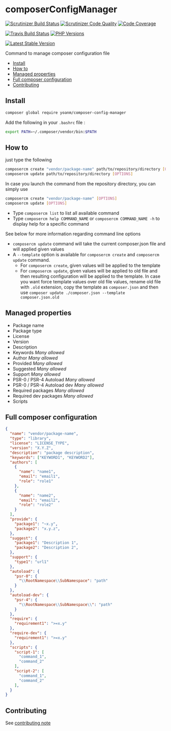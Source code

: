 # composerConfigManager
[![Scrutinizer Build Status](https://img.shields.io/scrutinizer/build/g/yoanm/composerConfigManager.svg?label=Scrutinizer)](https://scrutinizer-ci.com/g/yoanm/composerConfigManager/?branch=master) [![Scrutinizer Code Quality](https://img.shields.io/scrutinizer/g/yoanm/composerConfigManager.svg?label=Code%20quality)](https://scrutinizer-ci.com/g/yoanm/composerConfigManager/?branch=master) [![Code Coverage](https://img.shields.io/scrutinizer/coverage/g/yoanm/composerConfigManager.svg?label=Coverage)](https://scrutinizer-ci.com/g/yoanm/composerConfigManager/?branch=master)

[![Travis Build Status](https://img.shields.io/travis/yoanm/composerConfigManager/master.svg?label=travis)](https://travis-ci.org/yoanm/composerConfigManager) [![PHP Versions](https://img.shields.io/badge/php-5.5%20%2F%205.6%20%2F%207.0-8892BF.svg)](https://php.net/)

[![Latest Stable Version](https://img.shields.io/packagist/v/yoanm/composer-config-manager.svg)](https://packagist.org/packages/yoanm/composer-config-manager)

Command to manage composer configuration file

  * [Install](#install)
  * [How to](#how-to)
  * [Managed properties](#managed-properties)
  * [Full composer configuration](#full-composer-configuration)
  * [Contributing](#contributing)

<a name="install"></a>
## Install
```bash
composer global require yoanm/composer-config-manager
```
 Add the following in your `.bashrc` file : 
```bash
export PATH=~/.composer/vendor/bin:$PATH 
```

<a name="how-to"></a>
## How to

just type the following
```bash
composercm create "vendor/package-name" path/to/repository/directory [OPTIONS]
composercm update path/to/repository/directory [OPTIONS]
```

In case you launch the command from the repository directory, you can simply use 
```bash
composercm create "vendor/package-name" [OPTIONS]
composercm update [OPTIONS]
```

  * Type `composercm list` to list all available command
  * Type `composercm help COMMAND_NAME` or `composercm COMMAND_NAME -h` to display help for a specific command

See below for more information regarding command line options

 * `composercm update` command will take the current composer.json file and will applied given values
 * A `--template` option is available for `composercm create` and `composercm update` command.
   * For `composercm create`, given values will be applied to the template
   * For `composercm update`, given values will be applied to old file and then resulting configuration will be applied to the template. In case you want force template values over old file values, rename old file with `.old` extension, copy the template as `composer.json` and then use `composer update ./composer.json --template composer.json.old`

<a name="managed-properties"></a>
## Managed properties

  * Package name
  * Package type
  * License
  * Version
  * Description
  * Keywords *Many allowed*
  * Author *Many allowed*  
  * Provided *Many allowed*
  * Suggested *Many allowed*
  * Support *Many allowed*
  * PSR-0 / PSR-4 Autoload *Many allowed*
  * PSR-0 / PSR-4 Autoload dev *Many allowed*
  * Required packages *Many allowed*
  * Required dev packages *Many allowed*
  * Scripts

<a name="full-composer-configuration"></a>
## Full composer configuration

```json
{
  "name": "vendor/package-name",
  "type": "library",
  "license": "LICENSE_TYPE",
  "version": "X.Y.Z",
  "description": "package description",
  "keywords": ["KEYWORD1", "KEYWORD2"],
  "authors": [
    {
      "name": "name1",
      "email": "email1",
      "role": "role1"
    },
    {
      "name": "name2",
      "email": "email2",
      "role": "role2"
    }
  ],
  "provide": {
    "package1": "~x.y",
    "package2": "x.y.z",
  },
  "suggest": {
    "package1": "Description 1",
    "package2": "Description 2",
  },
  "support": {
    "type1": "url1"
  },
  "autoload": {
    "psr-0": {
      "\\RootNamespace\\SubNamespace": "path"
    }
  },
  "autoload-dev": {
    "psr-4": {
      "\\RootNamespace\\SubNamespace\\": "path"
    }
  },
  "require": {
    "requirement1": ">=x.y"
  },
  "require-dev": {
    "requirement1": ">=x.y"
  },
  "scripts": {
    "script-1": [
      "command_1",
      "command_2"
    ],
    "script-2": [
      "command_1",
      "command_2"
    ],
  }
}

```

<a name="contributing"></a>
## Contributing
See [contributing note](./CONTRIBUTING.md)
